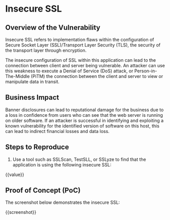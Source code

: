 # Insecure SSL

## Overview of the Vulnerability

Insecure SSL refers to implementation flaws within the configuration of Secure Socket Layer (SSL)/Transport Layer Security (TLS), the security of the transport layer through encryption.

The insecure configuration of  SSL within this application can lead to the connection between client and server being vulnerable. An attacker can use this weakness to execute a Denial of Service (DoS) attack, or Person-in-The-Middle (PiTM) the connection between the client and server to view or manipulate data in transit.

## Business Impact

Banner disclosures can lead to reputational damage for the business due to a loss in confidence from users who can see that the web server is running on older software. If an attacker is successful in identifying and exploiting a known vulnerability for the identified version of software on this host, this can lead to indirect financial losses and data loss.

## Steps to Reproduce

1. Use a tool such as SSLScan, TestSLL, or SSLyze to find that the application is using the following insecure SSL:

{{value}}

## Proof of Concept (PoC)

The screenshot below demonstrates the insecure SSL:

{{screenshot}}
